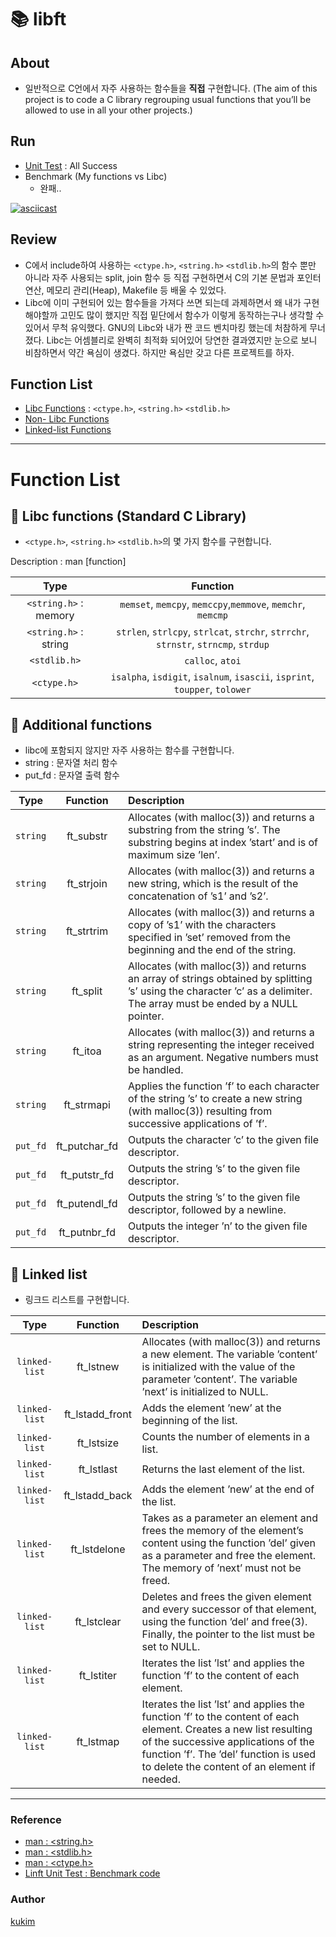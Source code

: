 # 📚 libft
## About
- 일반적으로 C언에서 자주 사용하는 함수들을 **직접** 구현합니다. (The aim of this project is to code a C library regrouping usual functions that you’ll be allowed to use in all your other projects.)

## Run
- [Unit Test](https://github.com/alelievr/libft-unit-test) : All Success
- Benchmark (My functions vs Libc)
	- 완패..

[![asciicast](https://asciinema.org/a/384736.svg)](https://asciinema.org/a/384736)


## Review
- C에서 include하여 사용하는 `<ctype.h>`, `<string.h>` `<stdlib.h>`의 함수 뿐만 아니라 자주 사용되는 split, join 함수 등 직접 구현하면서 C의 기본 문법과 포인터 연산, 메모리 관리(Heap), Makefile 등 배울 수 있었다.
- Libc에 이미 구현되어 있는 함수들을 가져다 쓰면 되는데 과제하면서 왜 내가 구현해야할까 고민도 많이 했지만 직접 밑단에서 함수가 이렇게 동작하는구나 생각할 수 있어서 무척 유익했다. GNU의 Libc와 내가 짠 코드 벤치마킹 했는데 처참하게 무너졌다. Libc는 어셈블리로 완벽히 최적화 되어있어 당연한 결과였지만 눈으로 보니 비참하면서 약간 욕심이 생겼다. 하지만 욕심만 갖고 다른 프로젝트를 하자.

## Function List
- [Libc Functions](#📕-Libc-functions-(Standard-C-Library)) : `<ctype.h>`, `<string.h>` `<stdlib.h>`
- [Non- Libc Functions](#📗-Additional-functions)
- [Linked-list Functions](#📘-Linked-list)


---

# Function List
## 📕 Libc functions (Standard C Library)
- `<ctype.h>`, `<string.h>` `<stdlib.h>`의 몇 가지 함수를 구현합니다.

Description : man [function]

| Type | Function |
|:---:|:--------:|
|`<string.h>` : memory | `memset`, `memcpy`, `memccpy`,`memmove`, `memchr`, `memcmp` | 
|`<string.h>` : string | `strlen`, `strlcpy`, `strlcat`, `strchr`, `strrchr`, `strnstr`, `strncmp`, `strdup` | 
|`<stdlib.h>`| `calloc`, `atoi` | 
|`<ctype.h>`| `isalpha`, `isdigit`, `isalnum`, `isascii`, `isprint`, `toupper`, `tolower`| 

## 📗 Additional functions
- libc에 포함되지 않지만 자주 사용하는 함수를 구현합니다.
- string : 문자열 처리 함수
- put_fd : 문자열 출력 함수

|  Type   | Function | Description |
| :---: | :--------: | :----------- |
| `string` | ft_substr | Allocates (with malloc(3)) and returns a substring from the string ’s’. The substring begins at index ’start’ and is of maximum size ’len’. |
| `string` | ft_strjoin | Allocates (with malloc(3)) and returns a new string, which is the result of the concatenation of ’s1’ and ’s2’. |
| `string` | ft_strtrim | Allocates (with malloc(3)) and returns a copy of ’s1’ with the characters specified in ’set’ removed from the beginning and the end of the string. |
| `string` | ft_split | Allocates (with malloc(3)) and returns an array of strings obtained by splitting ’s’ using the character ’c’ as a delimiter. The array must be ended by a NULL pointer. |
| `string` | ft_itoa | Allocates (with malloc(3)) and returns a string representing the integer received as an argument. Negative numbers must be handled. | 
| `string` | ft_strmapi | Applies the function ’f’ to each character of the string ’s’ to create a new string (with malloc(3)) resulting from successive applications of ’f’. |
| `put_fd` | ft_putchar_fd | Outputs the character ’c’ to the given file descriptor. |
| `put_fd` | ft_putstr_fd | Outputs the string ’s’ to the given file descriptor. |
| `put_fd` | ft_putendl_fd | Outputs the string ’s’ to the given file descriptor, followed by a newline. |
| `put_fd` | ft_putnbr_fd | Outputs the integer ’n’ to the given file descriptor. |

## 📘 Linked list
- 링크드 리스트를 구현합니다.

|  Type  | Function | Description |
| :---: | :-------: | :---------- |
| `linked-list` | ft_lstnew | Allocates (with malloc(3)) and returns a new element. The variable ’content’ is initialized with the value of the parameter ’content’. The variable ’next’ is initialized to NULL.|
| `linked-list` | ft_lstadd_front | Adds the element ’new’ at the beginning of the list. |
| `linked-list` | ft_lstsize | Counts the number of elements in a list. |
| `linked-list` | ft_lstlast | Returns the last element of the list. |
| `linked-list` | ft_lstadd_back | Adds the element ’new’ at the end of the list. |
| `linked-list` | ft_lstdelone | Takes as a parameter an element and frees the memory of the element’s content using the function ’del’ given as a parameter and free the element. The memory of ’next’ must not be freed. |
| `linked-list` | ft_lstclear | Deletes and frees the given element and every successor of that element, using the function ’del’ and free(3). Finally, the pointer to the list must be set to NULL. |
| `linked-list` | ft_lstiter | Iterates the list ’lst’ and applies the function ’f’ to the content of each element. |
| `linked-list` | ft_lstmap | Iterates the list ’lst’ and applies the function ’f’ to the content of each element. Creates a new list resulting of the successive applications of the function ’f’. The ’del’ function is used to delete the content of an element if needed. |

---

### Reference
- [man : <string.h>](https://man7.org/linux/man-pages/man0/string.h.0p.html)
- [man : <stdlib.h>](https://man7.org/linux/man-pages/man0/stdlib.h.0p.html)
- [man : <ctype.h>](https://man7.org/linux/man-pages/man0/ctype.h.0p.html)
- [Linft Unit Test : Benchmark code](https://github.com/alelievr/libft-unit-test)


### Author
[kukim](https://github.com/ku-kim)
